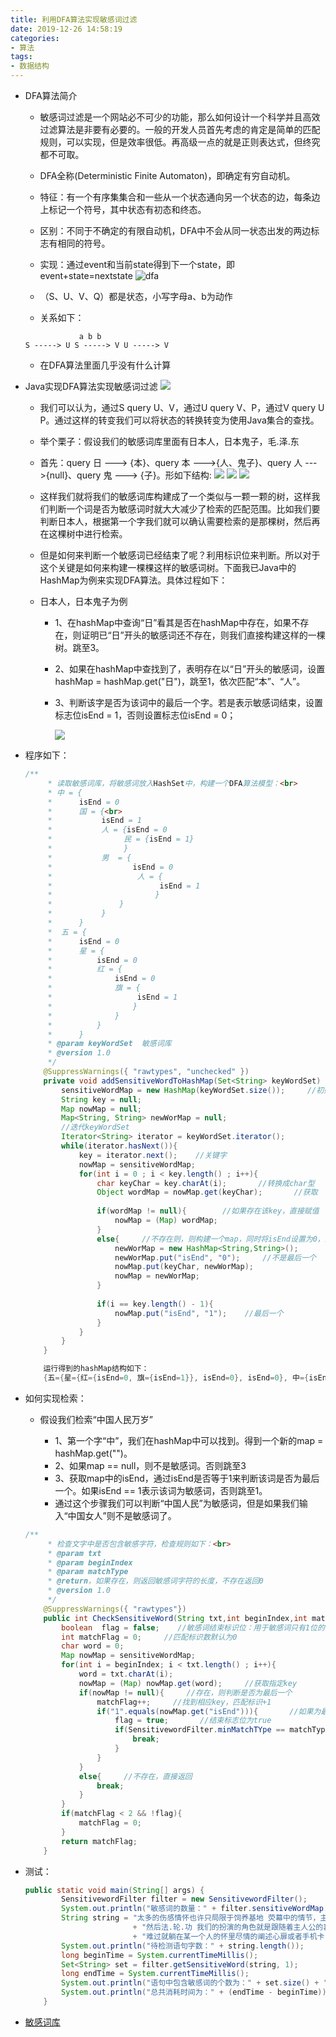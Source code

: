 ```yaml
---
title: 利用DFA算法实现敏感词过滤
date: 2019-12-26 14:58:19
categories: 
- 算法
tags:
- 数据结构
---
```


-   DFA算法简介

    -   敏感词过滤是一个网站必不可少的功能，那么如何设计一个科学并且高效过滤算法是非要有必要的。一般的开发人员首先考虑的肯定是简单的匹配规则，可以实现，但是效率很低。再高级一点的就是正则表达式，但终究都不可取。
    -   DFA全称(Deterministic Finite Automaton)，即确定有穷自动机。
    
    -   特征：有一个有序集集合和一些从一个状态通向另一个状态的边，每条边上标记一个符号，其中状态有初态和终态。
    -   区别：不同于不确定的有限自动机，DFA中不会从同一状态出发的两边标志有相同的符号。
    -   实现：通过event和当前state得到下一个state，即event+state=nextstate
    ![dfa](../../images/algorithm/dfa.jpg)
    -   （S、U、V、Q）都是状态，小写字母a、b为动作
    -   关系如下：
    ````
                a b b 
    S -----> U S -----> V U -----> V
    ````
    -   在DFA算法里面几乎没有什么计算
-   Java实现DFA算法实现敏感词过滤
    ![](../../images/algorithm/java_dfa.png)
    -   我们可以认为，通过S query U、V，通过U query V、P，通过V query U P。通过这样的转变我们可以将状态的转换转变为使用Java集合的查找。
    -   举个栗子：假设我们的敏感词库里面有日本人，日本鬼子，毛.泽.东
    -   首先：query 日 ---> {本}、query 本 --->{人、鬼子}、query 人 --->{null}、query 鬼 ---> {子}。形如下结构:
    ![](../../images/algorithm/dfa_exam1.png)
    ![](../../images/algorithm/dfa_exam2.png)
    ![](../../images/algorithm/dfa_exam3.png)
    -   这样我们就将我们的敏感词库构建成了一个类似与一颗一颗的树，这样我们判断一个词是否为敏感词时就大大减少了检索的匹配范围。比如我们要判断日本人，根据第一个字我们就可以确认需要检索的是那棵树，然后再在这棵树中进行检索。
    -   但是如何来判断一个敏感词已经结束了呢？利用标识位来判断。所以对于这个关键是如何来构建一棵棵这样的敏感词树。下面我已Java中的HashMap为例来实现DFA算法。具体过程如下：
    -   日本人，日本鬼子为例
        
        -   1、在hashMap中查询“日”看其是否在hashMap中存在，如果不存在，则证明已“日”开头的敏感词还不存在，则我们直接构建这样的一棵树。跳至3。
            
        -   2、如果在hashMap中查找到了，表明存在以“日”开头的敏感词，设置hashMap = hashMap.get("日")，跳至1，依次匹配“本”、“人”。
            
        -   3、判断该字是否为该词中的最后一个字。若是表示敏感词结束，设置标志位isEnd = 1，否则设置标志位isEnd = 0；
        
            ![](../../images/algorithm/dfa_exam4.png)
            
-   程序如下：

    ````java
    /** 
         * 读取敏感词库，将敏感词放入HashSet中，构建一个DFA算法模型：<br> 
         * 中 = { 
         *      isEnd = 0 
         *      国 = {<br> 
         *           isEnd = 1 
         *           人 = {isEnd = 0 
         *                民 = {isEnd = 1} 
         *                } 
         *           男  = { 
         *                  isEnd = 0 
         *                   人 = { 
         *                        isEnd = 1 
         *                       } 
         *               } 
         *           } 
         *      } 
         *  五 = { 
         *      isEnd = 0 
         *      星 = { 
         *          isEnd = 0 
         *          红 = { 
         *              isEnd = 0 
         *              旗 = { 
         *                   isEnd = 1 
         *                  } 
         *              } 
         *          } 
         *      } 
         * @param keyWordSet  敏感词库 
         * @version 1.0 
         */  
        @SuppressWarnings({ "rawtypes", "unchecked" })  
        private void addSensitiveWordToHashMap(Set<String> keyWordSet) {  
            sensitiveWordMap = new HashMap(keyWordSet.size());     //初始化敏感词容器，减少扩容操作  
            String key = null;    
            Map nowMap = null;  
            Map<String, String> newWorMap = null;  
            //迭代keyWordSet  
            Iterator<String> iterator = keyWordSet.iterator();  
            while(iterator.hasNext()){  
                key = iterator.next();    //关键字  
                nowMap = sensitiveWordMap;  
                for(int i = 0 ; i < key.length() ; i++){  
                    char keyChar = key.charAt(i);       //转换成char型  
                    Object wordMap = nowMap.get(keyChar);       //获取  
                      
                    if(wordMap != null){        //如果存在该key，直接赋值  
                        nowMap = (Map) wordMap;  
                    }  
                    else{     //不存在则，则构建一个map，同时将isEnd设置为0，因为他不是最后一个  
                        newWorMap = new HashMap<String,String>();  
                        newWorMap.put("isEnd", "0");     //不是最后一个  
                        nowMap.put(keyChar, newWorMap);  
                        nowMap = newWorMap;  
                    }  
                      
                    if(i == key.length() - 1){  
                        nowMap.put("isEnd", "1");    //最后一个  
                    }  
                }  
            }  
        }
    
        运行得到的hashMap结构如下：
        {五={星={红={isEnd=0, 旗={isEnd=1}}, isEnd=0}, isEnd=0}, 中={isEnd=0, 国={isEnd=0, 人={isEnd=1}, 男={isEnd=0, 人={isEnd=1}}}}}
    ````
    
-   如何实现检索：

    -   假设我们检索“中国人民万岁”
    
        -   1、第一个字“中”，我们在hashMap中可以找到。得到一个新的map = hashMap.get("")。
        -   2、如果map == null，则不是敏感词。否则跳至3
        -   3、获取map中的isEnd，通过isEnd是否等于1来判断该词是否为最后一个。如果isEnd == 1表示该词为敏感词，否则跳至1。
        -   通过这个步骤我们可以判断“中国人民”为敏感词，但是如果我们输入“中国女人”则不是敏感词了。

    ````java
    /** 
         * 检查文字中是否包含敏感字符，检查规则如下：<br> 
         * @param txt 
         * @param beginIndex 
         * @param matchType 
         * @return，如果存在，则返回敏感词字符的长度，不存在返回0 
         * @version 1.0 
         */  
        @SuppressWarnings({ "rawtypes"})  
        public int CheckSensitiveWord(String txt,int beginIndex,int matchType){  
            boolean  flag = false;    //敏感词结束标识位：用于敏感词只有1位的情况  
            int matchFlag = 0;     //匹配标识数默认为0  
            char word = 0;  
            Map nowMap = sensitiveWordMap;  
            for(int i = beginIndex; i < txt.length() ; i++){  
                word = txt.charAt(i);  
                nowMap = (Map) nowMap.get(word);     //获取指定key  
                if(nowMap != null){     //存在，则判断是否为最后一个  
                    matchFlag++;     //找到相应key，匹配标识+1   
                    if("1".equals(nowMap.get("isEnd"))){       //如果为最后一个匹配规则,结束循环，返回匹配标识数  
                        flag = true;       //结束标志位为true     
                        if(SensitivewordFilter.minMatchTYpe == matchType){    //最小规则，直接返回,最大规则还需继续查找  
                            break;  
                        }  
                    }  
                }  
                else{     //不存在，直接返回  
                    break;  
                }  
            }  
            if(matchFlag < 2 && !flag){       
                matchFlag = 0;  
            }  
            return matchFlag;  
        }  
    ````
-   测试：

    ````java
    public static void main(String[] args) {  
            SensitivewordFilter filter = new SensitivewordFilter();  
            System.out.println("敏感词的数量：" + filter.sensitiveWordMap.size());  
            String string = "太多的伤感情怀也许只局限于饲养基地 荧幕中的情节，主人公尝试着去用某种方式渐渐的很潇洒地释自杀指南怀那些自己经历的伤感。"  
                            + "然后法.轮.功 我们的扮演的角色就是跟随着主人公的喜红客联盟 怒哀乐而过于牵强的把自己的情感也附加于银幕情节中，然后感动就流泪，"  
                            + "难过就躺在某一个人的怀里尽情的阐述心扉或者手机卡复制器一个人一杯红酒一部电影在夜三.级.片 深人静的晚上，关上电话静静的发呆着。";  
            System.out.println("待检测语句字数：" + string.length());  
            long beginTime = System.currentTimeMillis();  
            Set<String> set = filter.getSensitiveWord(string, 1);  
            long endTime = System.currentTimeMillis();  
            System.out.println("语句中包含敏感词的个数为：" + set.size() + "。包含：" + set);  
            System.out.println("总共消耗时间为：" + (endTime - beginTime));  
        } 
    ````

-   [敏感词库](../../static/sensitiveword/dictionary.txt)


